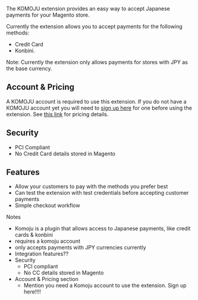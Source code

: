 The KOMOJU extension provides an easy way to accept Japanese payments for your Magento store.

Currently the extension allows you to accept payments for the following methods:

- Credit Card
- Konbini.

Note: Currently the extension only allows payments for stores with JPY as the base currency.

## Account & Pricing

A KOMOJU account is required to use this extension. If you do not have a KOMOJU account yet you will need to [sign up here](https://komoju.com/) for one before using the extension. See [this link](https://komoju.com/#pricing) for pricing details.

## Security

- PCI Compliant
- No Credit Card details stored in Magento

## Features

- Allow your customers to pay with the methods you prefer best
- Can test the extension with test credentials before accepting customer payments
- Simple checkout workflow

Notes

- Komoju is a plugin that allows access to Japanese payments, like credit cards & konbini
- requires a komoju account
- only accepts payments with JPY currencies currently
- Integration features??
- Security
    - PCI compliant
    - No CC details stored in Magento
- Account & Pricing section
    - Mention you need a Komoju account to use the extension. Sign up here!!!!

